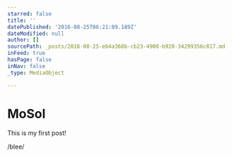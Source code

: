 ```yaml
---
starred: false
title: ''
datePublished: '2016-08-25T06:21:09.189Z'
dateModified: null
author: []
sourcePath: _posts/2016-08-25-eb4a368b-cb23-4900-b920-34299356c817.md
inFeed: true
hasPage: false
inNav: false
_type: MediaObject

---
```

# MoSol

This is my first post!

/blee/
